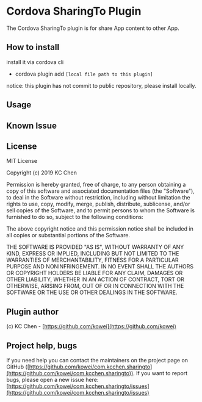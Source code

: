 Cordova SharingTo Plugin
==================

The Cordova SharingTo plugin is for share App content to other App.

## How to install

install it via cordova cli


* cordova plugin add `[local file path to this plugin]`


notice:
this plugin has not commit to public repository, please install locally.

## Usage


## Known Issue

## License

MIT License

Copyright (c) 2019 KC Chen

Permission is hereby granted, free of charge, to any person obtaining a copy
of this software and associated documentation files (the "Software"), to deal
in the Software without restriction, including without limitation the rights
to use, copy, modify, merge, publish, distribute, sublicense, and/or sell
copies of the Software, and to permit persons to whom the Software is
furnished to do so, subject to the following conditions:

The above copyright notice and this permission notice shall be included in all
copies or substantial portions of the Software.

THE SOFTWARE IS PROVIDED "AS IS", WITHOUT WARRANTY OF ANY KIND, EXPRESS OR
IMPLIED, INCLUDING BUT NOT LIMITED TO THE WARRANTIES OF MERCHANTABILITY,
FITNESS FOR A PARTICULAR PURPOSE AND NONINFRINGEMENT. IN NO EVENT SHALL THE
AUTHORS OR COPYRIGHT HOLDERS BE LIABLE FOR ANY CLAIM, DAMAGES OR OTHER
LIABILITY, WHETHER IN AN ACTION OF CONTRACT, TORT OR OTHERWISE, ARISING FROM,
OUT OF OR IN CONNECTION WITH THE SOFTWARE OR THE USE OR OTHER DEALINGS IN THE
SOFTWARE.


## Plugin author

(c) KC Chen - [https://github.com/kowei](https://github.com/kowei)

## Project help, bugs

If you need help you can contact the maintainers on the project page on GitHub ([https://github.com/kowei/com.kcchen.sharingto](https://github.com/kowei/com.kcchen.sharingto)). If you want to report bugs, please open a new issue here: [https://github.com/kowei/com.kcchen.sharingto/issues](https://github.com/kowei/com.kcchen.sharingto/issues)

